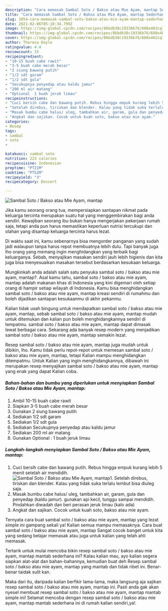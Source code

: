 ```yaml
---
description: "Cara memasak Sambal Soto / Bakso atau Mie Ayam, mantap Sederhana Untuk Jualan"
title: "Cara memasak Sambal Soto / Bakso atau Mie Ayam, mantap Sederhana Untuk Jualan"
slug: 1054-cara-memasak-sambal-soto-bakso-atau-mie-ayam-mantap-sederhana-untuk-jualan
date: 2021-02-06T05:18:34.799Z
image: https://img-global.cpcdn.com/recipes/86bdb38c19336b76/680x482cq70/sambal-soto-bakso-atau-mie-ayam-mantap-foto-resep-utama.jpg
thumbnail: https://img-global.cpcdn.com/recipes/86bdb38c19336b76/680x482cq70/sambal-soto-bakso-atau-mie-ayam-mantap-foto-resep-utama.jpg
cover: https://img-global.cpcdn.com/recipes/86bdb38c19336b76/680x482cq70/sambal-soto-bakso-atau-mie-ayam-mantap-foto-resep-utama.jpg
author: Theresa Doyle
ratingvalue: 4.4
reviewcount: 15
recipeingredient:
- "10-15 buah cabe rawit"
- "3-5 buah cabe merah besar"
- "2 siung bawang putih"
- "1/2 sdt garam"
- "1/2 sdt gula"
- "Secukupnya penyedap atau kaldu jamur"
- "200 ml air matang"
- "Optional  1 buah jeruk limau"
recipeinstructions:
- "Cuci bersih cabe dan bawang putih. Rebus hingga empuk kurang lebih 5 menit setelah air mendidih."
- "Setelah direbus, tiriskan dan blender. Kalau yang tidak suka terlalu lembut bisa diuleg saja."
- "Masak bumbu cabe halus/ uleg, tambahkan air, garam, gula dan penyedap (kaldu jamur). gunakan api kecil, tunggu sampai mendidih. Pindahkan diwadah dan beri perasan jeruk limau (kalo ada)"
- "Angkat dan sajikan. Cocok untuk kuah soto, bakso atau mie ayam."
categories:
- Resep
tags:
- sambal
- soto
- 

katakunci: sambal soto  
nutrition: 223 calories
recipecuisine: Indonesian
preptime: "PT21M"
cooktime: "PT52M"
recipeyield: "3"
recipecategory: Dessert

---
```



![Sambal Soto / Bakso atau Mie Ayam, mantap](https://img-global.cpcdn.com/recipes/86bdb38c19336b76/680x482cq70/sambal-soto-bakso-atau-mie-ayam-mantap-foto-resep-utama.jpg)

Jika kamu seorang orang tua, mempersiapkan santapan nikmat pada keluarga tercinta merupakan suatu hal yang menggembirakan bagi anda sendiri. Kewajiban seorang ibu bukan hanya mengerjakan pekerjaan rumah saja, tetapi anda pun harus memastikan keperluan nutrisi tercukupi dan olahan yang disantap keluarga tercinta harus lezat.

Di waktu  saat ini, kamu sebenarnya bisa mengorder panganan yang sudah jadi walaupun tanpa harus repot membuatnya lebih dulu. Tapi banyak juga lho orang yang memang ingin menghidangkan yang terbaik bagi keluarganya. Sebab, menyajikan masakan sendiri jauh lebih higienis dan kita juga bisa menyesuaikan masakan tersebut berdasarkan kesukaan keluarga. 



Mungkinkah anda adalah salah satu penyuka sambal soto / bakso atau mie ayam, mantap?. Asal kamu tahu, sambal soto / bakso atau mie ayam, mantap adalah makanan khas di Indonesia yang kini digemari oleh setiap orang di hampir setiap wilayah di Indonesia. Kamu bisa menghidangkan sambal soto / bakso atau mie ayam, mantap kreasi sendiri di rumahmu dan boleh dijadikan santapan kesukaanmu di akhir pekanmu.

Kalian tidak usah bingung untuk mendapatkan sambal soto / bakso atau mie ayam, mantap, sebab sambal soto / bakso atau mie ayam, mantap mudah untuk ditemukan dan kalian pun boleh menghidangkannya sendiri di tempatmu. sambal soto / bakso atau mie ayam, mantap dapat dimasak lewat berbagai cara. Sekarang ada banyak resep modern yang menjadikan sambal soto / bakso atau mie ayam, mantap semakin lezat.

Resep sambal soto / bakso atau mie ayam, mantap juga mudah untuk dibikin, lho. Kamu tidak perlu repot-repot untuk memesan sambal soto / bakso atau mie ayam, mantap, tetapi Kalian mampu menghidangkan ditempatmu. Untuk Kalian yang ingin menghidangkannya, dibawah ini merupakan resep menyajikan sambal soto / bakso atau mie ayam, mantap yang enak yang dapat Kalian coba.

<!--inarticleads1-->

##### Bahan-bahan dan bumbu yang diperlukan untuk menyiapkan Sambal Soto / Bakso atau Mie Ayam, mantap:

1. Ambil 10-15 buah cabe rawit
1. Siapkan 3-5 buah cabe merah besar
1. Gunakan 2 siung bawang putih
1. Sediakan 1/2 sdt garam
1. Sediakan 1/2 sdt gula
1. Sediakan Secukupnya penyedap atau kaldu jamur
1. Sediakan 200 ml air matang
1. Gunakan Optional : 1 buah jeruk limau




<!--inarticleads2-->

##### Langkah-langkah menyiapkan Sambal Soto / Bakso atau Mie Ayam, mantap:

1. Cuci bersih cabe dan bawang putih. Rebus hingga empuk kurang lebih 5 menit setelah air mendidih.
<img src="https://img-global.cpcdn.com/steps/488511fa060ece17/160x128cq70/sambal-soto-bakso-atau-mie-ayam-mantap-langkah-memasak-1-foto.jpg" alt="Sambal Soto / Bakso atau Mie Ayam, mantap">1. Setelah direbus, tiriskan dan blender. Kalau yang tidak suka terlalu lembut bisa diuleg saja.
1. Masak bumbu cabe halus/ uleg, tambahkan air, garam, gula dan penyedap (kaldu jamur). gunakan api kecil, tunggu sampai mendidih. Pindahkan diwadah dan beri perasan jeruk limau (kalo ada)
1. Angkat dan sajikan. Cocok untuk kuah soto, bakso atau mie ayam.




Ternyata cara buat sambal soto / bakso atau mie ayam, mantap yang lezat simple ini gampang sekali ya! Kalian semua mampu memasaknya. Cara buat sambal soto / bakso atau mie ayam, mantap Sangat cocok banget untuk kita yang sedang belajar memasak atau juga untuk kalian yang telah ahli memasak.

Tertarik untuk mulai mencoba bikin resep sambal soto / bakso atau mie ayam, mantap mantab sederhana ini? Kalau kalian mau, ayo kalian segera siapkan alat-alat dan bahan-bahannya, kemudian buat deh Resep sambal soto / bakso atau mie ayam, mantap yang mantab dan tidak ribet ini. Benar-benar taidak sulit kan. 

Maka dari itu, daripada kalian berfikir lama-lama, maka langsung aja sajikan resep sambal soto / bakso atau mie ayam, mantap ini. Pasti anda gak akan nyesel membuat resep sambal soto / bakso atau mie ayam, mantap mantab simple ini! Selamat mencoba dengan resep sambal soto / bakso atau mie ayam, mantap mantab sederhana ini di rumah kalian sendiri,ya!.

